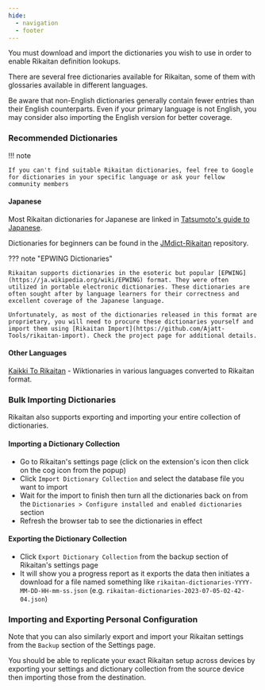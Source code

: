 ```yaml
---
hide:
  - navigation
  - footer
---
```



You must download and import the dictionaries you wish to use in order to enable Rikaitan definition lookups.

There are several free dictionaries available for Rikaitan, some of them with glossaries available in different languages.

Be aware that non-English dictionaries generally contain fewer entries than their English counterparts. Even if your primary language is not English, you may consider also importing the English version for better coverage.

### Recommended Dictionaries

!!! note

    If you can't find suitable Rikaitan dictionaries, feel free to Google for dictionaries in your specific language or ask your fellow community members

#### Japanese

Most Rikaitan dictionaries for Japanese are linked in
[Tatsumoto's guide to Japanese](https://tatsumoto.neocities.org/blog/yomichan-and-epwing-dictionaries#rikaitan).

Dictionaries for beginners can be found in the
[JMdict-Rikaitan](https://github.com/Ajatt-Tools/jmdict-rikaitan) repository.

??? note "EPWING Dictionaries"

    Rikaitan supports dictionaries in the esoteric but popular [EPWING](https://ja.wikipedia.org/wiki/EPWING) format. They were often utilized in portable electronic dictionaries. These dictionaries are often sought after by language learners for their correctness and excellent coverage of the Japanese language.

    Unfortunately, as most of the dictionaries released in this format are proprietary, you will need to procure these dictionaries yourself and import them using [Rikaitan Import](https://github.com/Ajatt-Tools/rikaitan-import). Check the project page for additional details.

#### Other Languages

[Kaikki To Rikaitan](https://github.com/Ajatt-Tools/kaikki-to-rikaitan/blob/master/downloads.md) - Wiktionaries in various languages converted to Rikaitan format.

### Bulk Importing Dictionaries

Rikaitan also supports exporting and importing your entire collection of dictionaries.

#### Importing a Dictionary Collection

- Go to Rikaitan's settings page (click on the extension's icon then click on the cog icon from the popup)
- Click `Import Dictionary Collection` and select the database file you want to import
- Wait for the import to finish then turn all the dictionaries back on from the `Dictionaries > Configure installed and enabled dictionaries` section
- Refresh the browser tab to see the dictionaries in effect

#### Exporting the Dictionary Collection

- Click `Export Dictionary Collection` from the backup section of Rikaitan's settings page
- It will show you a progress report as it exports the data then initiates a
  download for a file named something like `rikaitan-dictionaries-YYYY-MM-DD-HH-mm-ss.json`
  (e.g. `rikaitan-dictionaries-2023-07-05-02-42-04.json`)

### Importing and Exporting Personal Configuration

Note that you can also similarly export and import your Rikaitan settings from the `Backup` section of the Settings page.

You should be able to replicate your exact Rikaitan setup across devices by exporting your settings and dictionary collection from the source device then importing those from the destination.
